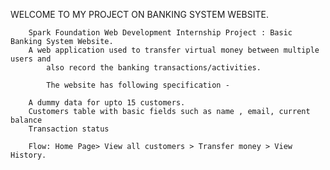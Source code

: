WELCOME TO MY PROJECT ON BANKING SYSTEM WEBSITE.

		Spark Foundation Web Development Internship Project : Basic Banking System Website.
		A web application used to transfer virtual money between multiple users and 
			also record the banking transactions/activities.

	        The website has following specification -

		A dummy data for upto 15 customers.
		Customers table with basic fields such as name , email, current balance
		Transaction status

		Flow: Home Page> View all customers > Transfer money > View History.
		
 	
